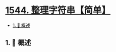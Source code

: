 # [1544. 整理字符串【简单】](https://github.com/Tdahuyou/TNotes.leetcode/tree/main/notes/1544.%20%E6%95%B4%E7%90%86%E5%AD%97%E7%AC%A6%E4%B8%B2%E3%80%90%E7%AE%80%E5%8D%95%E3%80%91)

<!-- region:toc -->

- [1. 📝 概述](#1--概述)

<!-- endregion:toc -->

## 1. 📝 概述
